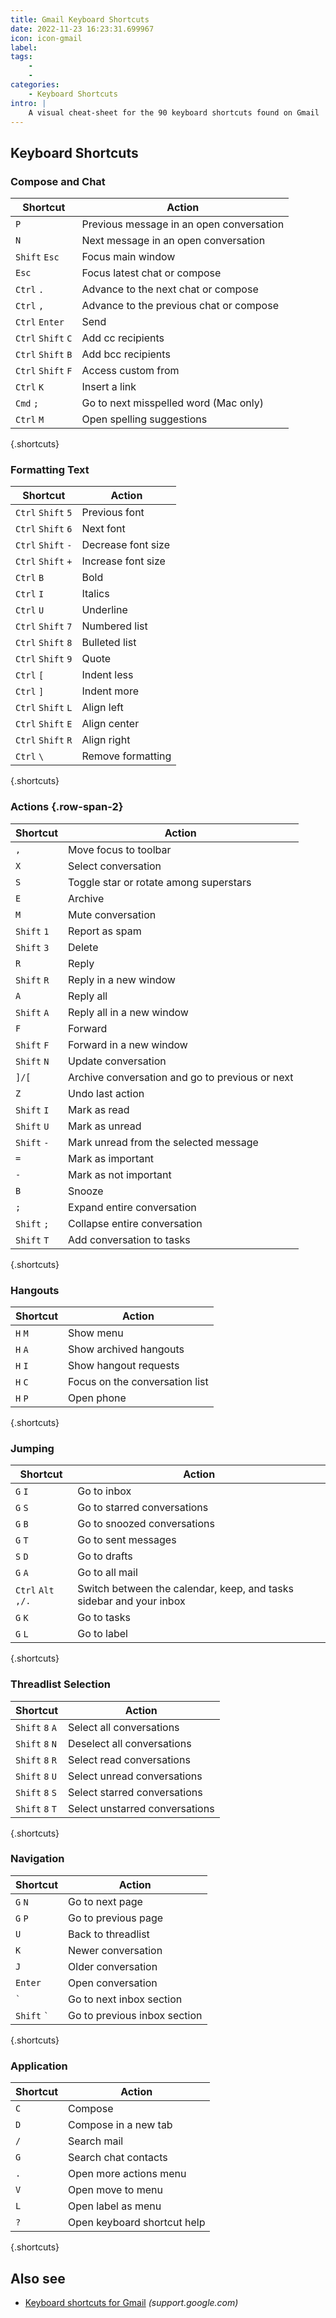 ```yaml
---
title: Gmail Keyboard Shortcuts
date: 2022-11-23 16:23:31.699967
icon: icon-gmail
label: 
tags: 
    - 
    - 
categories:
    - Keyboard Shortcuts
intro: |
    A visual cheat-sheet for the 90 keyboard shortcuts found on Gmail
---
```




Keyboard Shortcuts
------------------



### Compose and Chat

Shortcut | Action
---|---
`P`  | Previous message in an open conversation
`N`  | Next message in an open conversation
`Shift` `Esc`  | Focus main window
`Esc`  | Focus latest chat or compose
`Ctrl` `.`  | Advance to the next chat or compose
`Ctrl` `,`  | Advance to the previous chat or compose
`Ctrl` `Enter`  | Send
`Ctrl` `Shift` `C`  | Add cc recipients
`Ctrl` `Shift` `B`  | Add bcc recipients
`Ctrl` `Shift` `F`  | Access custom from
`Ctrl` `K`  | Insert a link
`Cmd` `;`  | Go to next misspelled word (Mac only)
`Ctrl` `M`  | Open spelling suggestions
{.shortcuts}


### Formatting Text

Shortcut | Action
---|---
`Ctrl` `Shift` `5`  | Previous font
`Ctrl` `Shift` `6`  | Next font
`Ctrl` `Shift` `-`  | Decrease font size
`Ctrl` `Shift` `+`  | Increase font size
`Ctrl` `B`  | Bold
`Ctrl` `I`  | Italics
`Ctrl` `U`  | Underline
`Ctrl` `Shift` `7`  | Numbered list
`Ctrl` `Shift` `8`  | Bulleted list
`Ctrl` `Shift` `9`  | Quote
`Ctrl` `[`  | Indent less
`Ctrl` `]`  | Indent more
`Ctrl` `Shift` `L`  | Align left
`Ctrl` `Shift` `E`  | Align center
`Ctrl` `Shift` `R`  | Align right
`Ctrl` `\`  | Remove formatting
{.shortcuts}


### Actions {.row-span-2}

Shortcut | Action
---|---
`,`  | Move focus to toolbar
`X`  | Select conversation
`S`  | Toggle star or rotate among superstars
`E`  | Archive
`M`  | Mute conversation
`Shift` `1`  | Report as spam
`Shift` `3`  | Delete
`R`  | Reply
`Shift` `R`  | Reply in a new window
`A`  | Reply all
`Shift` `A`  | Reply all in a new window
`F`  | Forward
`Shift` `F`  | Forward in a new window
`Shift` `N`  | Update conversation
`]/[`  | Archive conversation and go to previous or next
`Z`  | Undo last action
`Shift` `I`  | Mark as read
`Shift` `U`  | Mark as unread
`Shift` `-`  | Mark unread from the selected message
`=`  | Mark as important
`-`  | Mark as not important
`B`  | Snooze
`;`  | Expand entire conversation
`Shift` `;`  | Collapse entire conversation
`Shift` `T`  | Add conversation to tasks
{.shortcuts}


### Hangouts

Shortcut | Action
---|---
`H` `M`  | Show menu
`H` `A`  | Show archived hangouts
`H` `I`  | Show hangout requests
`H` `C`  | Focus on the conversation list
`H` `P`  | Open phone
{.shortcuts}


### Jumping

Shortcut | Action
---|---
`G` `I`  | Go to inbox
`G` `S`  | Go to starred conversations
`G` `B`  | Go to snoozed conversations
`G` `T`  | Go to sent messages
`S` `D`  | Go to drafts
`G` `A`  | Go to all mail
`Ctrl` `Alt` `,/.`  | Switch between the calendar, keep, and tasks sidebar and your inbox
`G` `K`  | Go to tasks
`G` `L`  | Go to label
{.shortcuts}


### Threadlist Selection

Shortcut | Action
---|---
`Shift` `8` `A`  | Select all conversations
`Shift` `8` `N`  | Deselect all conversations
`Shift` `8` `R`  | Select read conversations
`Shift` `8` `U`  | Select unread conversations
`Shift` `8` `S`  | Select starred conversations
`Shift` `8` `T`  | Select unstarred conversations
{.shortcuts}


### Navigation

Shortcut | Action
---|---
`G` `N`  | Go to next page
`G` `P`  | Go to previous page
`U`  | Back to threadlist
`K`  | Newer conversation
`J`  | Older conversation
`Enter`  | Open conversation
<code>\`</code> | Go to next inbox section
`Shift` <code>\`</code> | Go to previous inbox section
{.shortcuts}


### Application

Shortcut | Action
---|---
`C`  | Compose
`D`  | Compose in a new tab
`/`  | Search mail
`G`  | Search chat contacts
`.`  | Open more actions menu
`V`  | Open move to menu
`L`  | Open label as menu
`?`  | Open keyboard shortcut help
{.shortcuts}




Also see
--------
- [Keyboard shortcuts for Gmail](https://support.google.com/mail/answer/6594?hl=en) _(support.google.com)_
